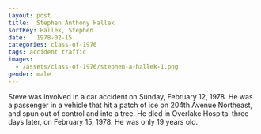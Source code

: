 ```yaml
---
layout: post
title:  Stephen Anthony Hallek
sortKey: Hallek, Stephen
date:   1978-02-15
categories: class-of-1976
tags: accident traffic
images:
  - /assets/class-of-1976/stephen-a-hallek-1.png
gender: male
---
```

Steve was involved in a car accident on Sunday, February 12, 1978.  He was a passenger in a vehicle that hit a patch of ice on 204th Avenue Northeast, and spun out of control and into a tree.  He died in Overlake Hospital three days later, on February 15, 1978.  He was only 19 years old.
